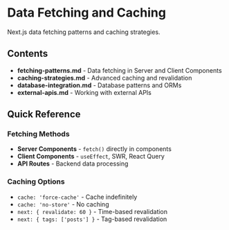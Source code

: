 # Data Fetching and Caching

Next.js data fetching patterns and caching strategies.

## Contents

- **fetching-patterns.md** - Data fetching in Server and Client Components
- **caching-strategies.md** - Advanced caching and revalidation
- **database-integration.md** - Database patterns and ORMs
- **external-apis.md** - Working with external APIs

## Quick Reference

### Fetching Methods
- **Server Components** - `fetch()` directly in components
- **Client Components** - `useEffect`, SWR, React Query
- **API Routes** - Backend data processing

### Caching Options
- `cache: 'force-cache'` - Cache indefinitely
- `cache: 'no-store'` - No caching
- `next: { revalidate: 60 }` - Time-based revalidation
- `next: { tags: ['posts'] }` - Tag-based revalidation